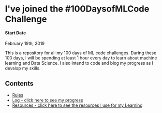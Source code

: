 # I've joined the #100DaysofMLCode Challenge

#### Start Date
February 19th, 2019

This is a repository for all my 100 days of ML code challenges. During these 100 days, I will be spending at least 1 hour every day to learn about machine learning and Data Science. I also intend to code and blog my progress as I develop my skills. 

## Contents

* [Rules](rules.md)
* [Log - click here to see my progress](log.md)
* [Resources - click here to see the resources I use for my Learning](Resources.md)


